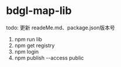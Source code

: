 # bdgl-map-lib

todo: 更新 readeMe.md、package.json版本号
1. npm run lib
2. npm get registry
3. npm login
4. npm publish --access public
